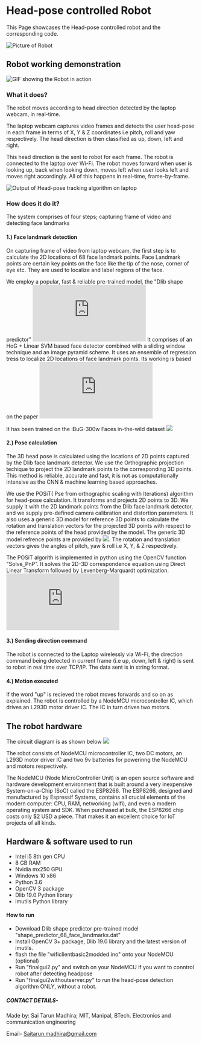 # Head-pose controlled Robot
This Page showcases the Head-pose controlled robot and the corresponding code.

![Picture of Robot](https://github.com/tarunmadhira/Head-pose__controlled_Robot/blob/master/IMG_20191006_181805.jpg)

## Robot working demonstration 
![GIF showing the Robot in action](https://github.com/tarunmadhira/Head-pose__controlled_Robot/blob/master/ezgif.com-video-to-gif.gif)

### What it does?

The robot moves according to head direction detected by the laptop webcam, in real-time. 

The laptop webcam captures video frames and detects the user head-pose in each frame in terms of X, Y & Z coordinates i.e pitch, roll and yaw respectively. The head direction is then classified as up, down, left and right.

This head direction is the sent to robot for each frame. The robot is connected to the laptop over Wi-Fi. The robot moves forward when user is looking up, back when looking down, moves left when user looks left and moves right accordingly. All of this happens in real-time, frame-by-frame. 

![Output of Head-pose tracking algorithm on laptop](https://github.com/tarunmadhira/Head-pose__controlled_Robot/blob/master/upload%20to%20git/headrit.png)

### How does it do it?

The system comprises of four steps; capturing frame of video and detecting face landmarks 


#### 1.) Face landmark detection

On capturing frame of video from laptop webcam, the first step is to calculate the 2D locations of 68 face landmark points. Face Landmark points are certain key points on the face like the tip of the nose, corner of eye etc. They are used to localize and label regions of the face. 

We employ a popular, fast & reliable pre-trained model, the "Dlib shape predictor" ![](http://dlib.net/face_landmark_detection.py.html) 
It comprises of an HoG + Linear SVM based face detector combined with a sliding window technique and an image pyramid scheme. It uses an ensemble of regression tress to localize 2D locations of face landmark points. Its working is based on the paper ![](http://openaccess.thecvf.com/content_cvpr_2014/html/Kazemi_One_Millisecond_Face_2014_CVPR_paper.html) 

It has been trained on the iBuG-300w Faces in-the-wild dataset ![](https://ibug.doc.ic.ac.uk/resources/300-W_IMAVIS/)


#### 2.) Pose calculation 

The 3D head pose is calculated using the locations of 2D points captured by the Dlib face landmark detector. We use the Orthographic projection techique to project the 2D landmark points to the corresponding 3D points. This method is reliable, accurate and fast, it is not as computationally intensive as the CNN & machine learning based approaches.

We use the POSiT( Pse from orthographic scaling with Iterations) algorithm for head-pose calculation. It transforms and projects 2D points to 3D. We supply it with the 2D landmark points from the Dlib face landmark detector, and we supply pre-defined camera calibration and distortion parameters. It also uses a generic 3D model for reference 3D points to calculate the rotation and translation vectors for the  projected 3D points with respect to the reference points of the head provided by the model. 
The generic 3D model refrence points are provided by ![](https://ibug.doc.ic.ac.uk/resources/300-W_IMAVIS/). The rotation and translation vectors gives the angles of pitch, yaw & roll i.e X, Y, & Z respectively. 

The POSiT algorith is implemented in python using the OpenCV function "Solve_PnP". It solves the 2D-3D correspondence equation using Direct Linear Transform followed by Levenberg-Marquardt optimization. ![](https://docs.opencv.org/2.4/modules/calib3d/doc/camera_calibration_and_3d_reconstruction.html) 

#### 3.) Sending direction command 

The robot is connected to the Laptop wirelessly via Wi-Fi, the direction command being detected in current frame (i.e up, down, left & right) is sent to robot in real time over TCP/IP. The data sent is in string format. 

#### 4.) Motion executed

If the word "up" is recieved the robot moves forwards and so on as explained. The robot is controlled by a NodeMCU microcontroller IC, which drives an L293D motor driver IC. The IC in turn drives two motors. 

## The robot hardware 

The circuit diagram is as shown below ![](https://github.com/tarunmadhira/Head-pose__controlled_Robot/blob/master/upload%20to%20git/circuit.png)

The robot consists of NodeMCU microcontroller IC, two DC motors, an L293D motor driver IC and two 9v batteries for powerinng the NodeMCU and motors respectively. 

The NodeMCU (Node MicroController Unit) is an open source software and hardware development environment that is built around a very inexpensive System-on-a-Chip (SoC) called the ESP8266. The ESP8266, designed and manufactured by Espressif Systems, contains all crucial elements of the modern computer: CPU, RAM, networking (wifi), and even a modern operating system and SDK. When purchased at bulk, the ESP8266 chip costs only $2 USD a piece. That makes it an excellent choice for IoT projects of all kinds.

## Hardware & software used to run

* Intel i5 8th gen CPU
* 8 GB RAM
* Nvidia mx250 GPU 
* Windows 10 x86
* Python 3.6
* OpenCV 3 package
* Dlib 19.0 Python library
* imutils Python library


#### How to run

* Download Dlib shape predictor pre-trained model "shape_predictor_68_face_landmarks.dat"
* Install OpenCV 3+ package, Dlib 19.0 library and the latest version of imutils. 
* flash the file "wificlientbasic2modded.ino" onto your NodeMCU (optional)
* Run "finalgui2.py" and switch on your NodeMCU if you want to conntrol robot after detecting headpose
* Run "finalgui2withoutserver.py" to run the head-pose detection algorithm ONLY, without a robot. 

##### CONTACT DETAILS-

Made by: Sai Tarun Madhira; MIT, Manipal, BTech. Electronics and communication engineering 

Email- Saitarun.madhira@gmail.com





